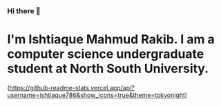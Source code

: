 ### Hi there 👋

# I'm Ishtiaque Mahmud Rakib. I am a computer science undergraduate student at North South University.

(https://github-readme-stats.vercel.app/api?username=ishtiaque786&show_icons=true&theme=tokyonight)



